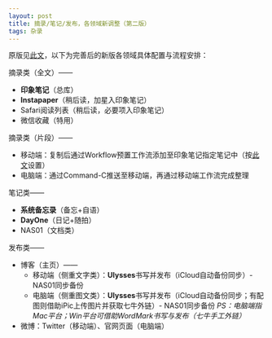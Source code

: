 ```yaml
---
layout: post
title: 摘录/笔记/发布，各领域新调整（第二版）
tags: 杂录
---
```


原版见[此文](http://cpxxpc.com/2016/07/06/D1)，以下为完善后的新版各领域具体配置与流程安排：

摘录类（全文）——

- **印象笔记**（总库）
- **Instapaper**（稍后读，加星入印象笔记）
- Safari阅读列表（稍后读，必要项入印象笔记）
- 微信收藏（特用）

摘录类（片段）——

- 移动端：复制后通过Workflow预置工作流添加至印象笔记指定笔记中（按[此文](http://sspai.com/35281)设置）
- 电脑端：通过Command-C推送至移动端，再通过移动端工作流完成整理

笔记类——

- **系统备忘录**（备忘+自语）
- **DayOne**（日记+随拍）
- NAS01（文档类）

发布类——

- 博客（主页）——
	- 移动端（侧重文字类）：**Ulysses**书写并发布（iCloud自动备份同步）- NAS01同步备份	  
	- 电脑端（侧重图文类）：**Ulysses**书写并发布（iCloud自动备份同步；有配图则借助iPic上传图片并获取七牛外链）- NAS01同步备份   *PS：电脑端指Mac平台；Win平台可借助WordMark书写与发布（七牛手工外链）*
- 微博：Twitter（移动端）、官网页面（电脑端）
